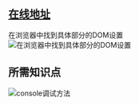 ## [在线地址](https://1643565650.github.io/Learning-By-Doing/J30-9%20console%E6%96%B9%E6%B3%95/inex-%E6%9D%8E%E8%A1%8C%E7%9F%A5.html)  


在浏览器中找到具体部分的DOM设置  
![在浏览器中找到具体部分的DOM设置](https://upload-images.jianshu.io/upload_images/2195446-88fe9ed4d9c53ea4.gif?imageMogr2/auto-orient/strip)

## 所需知识点
![console调试方法](https://upload-images.jianshu.io/upload_images/2195446-0b0bc84477ad34e5.png?imageMogr2/auto-orient/strip%7CimageView2/2/w/1240)

